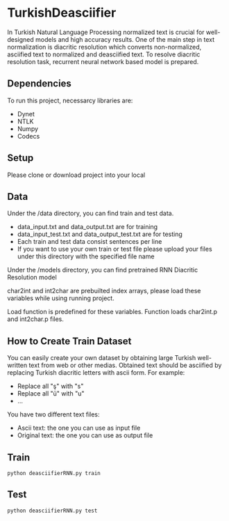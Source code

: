 # TurkishDeasciifier
In Turkish Natural Language Processing normalized text is crucial for well-designed models and high accuracy results. One of the main step in text normalization is diacritic resolution which converts non-normalized, asciified text to normalized and deasciified text. To resolve diacritic resolution task, recurrent neural network based model is prepared.

## Dependencies
To run this project, necessarcy libraries are:
* Dynet
* NTLK
* Numpy
* Codecs

## Setup
Please clone or download project into your local

## Data
Under the /data directory, you can find train and test data. 
*	data_input.txt and data_output.txt are for training
*	data_input_test.txt and data_output_test.txt are for testing
* Each train and test data consist sentences per line
*	If you want to use your own train or test file please upload your files under this directory with the specified file name

Under the /models directory, you can find pretrained RNN Diacritic Resolution model

char2int and int2char are prebuilted index arrays, please load these variables while using running project.

Load function is predefined for these variables. Function loads char2int.p and int2char.p files.

## How to Create Train Dataset
You can easily create your own dataset by obtaining large Turkish well-written text from web or other medias. 
Obtained text should be asciified by replacing Turkish diacritic letters with ascii form.
For example: 
- Replace all "ş" with "s"
- Replace all "ü" with "u"
- ...

You have two different text files:
  - Ascii text: the one you can use as input file 
  - Original text: the one you can use as output file

## Train 
```
python deasciifierRNN.py train
```

## Test
```
python deasciifierRNN.py test
```
